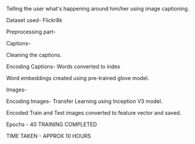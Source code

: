 Telling the user what's happening around him/her using image captioning.

Dataset used- Flickr8k

Preprocessing part- 

Captions-

Cleaning the captions.

Encoding Captions- Words converted to index

Word embeddings created using pre-trained glove model.

Images-

Encoding Images- Transfer Learning using Inception V3 model.

Encoded Train and Test images converted to feature vector and saved.

Epochs - 40
TRAINING COMPLETED 

TIME TAKEN - APPROX 10 HOURS



